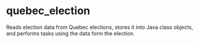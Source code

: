 # quebec_election
 Reads election data from Quebec elections, stores it into Java class objects, and performs tasks using the data form the election.
